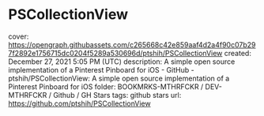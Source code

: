 # PSCollectionView

cover: https://opengraph.githubassets.com/c265668c42e859aaf4d2a4f90c07b297f2892e1756715dc0204f5289a530696d/ptshih/PSCollectionView
created: December 27, 2021 5:05 PM (UTC)
description: A simple open source implementation of a Pinterest Pinboard for iOS - GitHub - ptshih/PSCollectionView: A simple open source implementation of a Pinterest Pinboard for iOS
folder: BOOKMRKS-MTHRFCKR / DEV-MTHRFCKR / Github / GH Stars
tags: github stars
url: https://github.com/ptshih/PSCollectionView